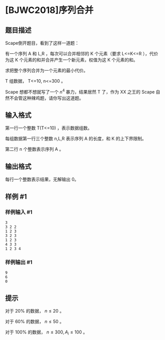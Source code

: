 # [BJWC2018]序列合并

## 题目描述

Scape倒开题目，看到了这样一道题：

有一个序列 A 和 L,R ，每次可以合并相邻的 K 个元素（要求 L<=K<=R ），代价为这 K 个元素的和并合并产生一个新元素，权值为这 K 个元素的和。

求把整个序列合并为一个元素的最小代价。

T 组数据， T<=10, n<=300 。

Scape 想都不想就写了一个 $n^4$ 暴力，结果居然 T 了，作为 XX 之王的 Scape 自然不会管这种辣鸡题，请你写出这道题。

## 输入格式

第一行一个整数 T(T<=10) ，表示数据组数。

每组数据第一行三个整数 n,L,R 表示序列 A 的长度，和 K 的上下界限制。

第二行 n 个整数表示序列 A 。

## 输出格式

每行一个整数表示结果，无解输出 0。

## 样例 #1

### 样例输入 #1
```
3
3 2 2
1 2 3
3 2 3
1 2 3
4 3 3
1 2 3 4
```

### 样例输出 #1

```
9
6
0
```

## 提示

对于 20% 的数据， $n≤20$ 。

对于 60% 的数据， $n≤50$ 。

对于 100% 的数据， $n≤300,A_i≤100$ 。
